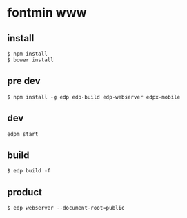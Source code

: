 # fontmin www

## install

```
$ npm install
$ bower install
```

## pre dev

```
$ npm install -g edp edp-build edp-webserver edpx-mobile
```

## dev

```
edpm start
```

## build 

```
$ edp build -f
```

## product 

```
$ edp webserver --document-root=public
```

